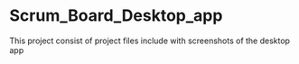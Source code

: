 # Scrum_Board_Desktop_app
This project consist of project files include with screenshots of the desktop app
